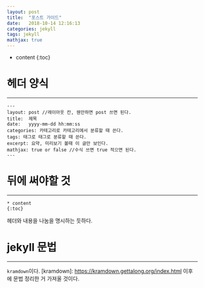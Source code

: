 ```yaml
---
layout: post
title:  "포스트 가이드"
date:   2018-10-14 12:16:13
categories: jekyll
tags: jekyll
mathjax: true
---
```


* content
{:toc}


# 헤더 양식
---
```
---
layout: post //레이아웃 칸, 웬만하면 post 쓰면 된다.
title:  제목
date:   yyyy-mm-dd hh:mm:ss
categories: 카테고리로 카테고리에서 분류할 때 쓴다.
tags: 태그로 태그로 분류할 때 쓴다.
excerpt: 요약, 미리보기 볼때 이 글만 보인다.
mathjax: true or false //수식 쓰면 true 적으면 된다.
---
```

# 뒤에 써야할 것
---
```
* content
{:toc}
```
헤더와 내용을 나눔을 명시하는 듯하다.

# jekyll 문법
---
`kramdown`이다.
[kramdown]: https://kramdown.gettalong.org/index.html
이후에 문법 정리한 거 가져올 것이다.
